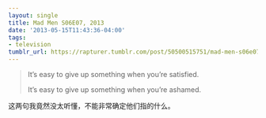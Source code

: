 ```yaml
---
layout: single
title: Mad Men S06E07, 2013
date: '2013-05-15T11:43:36-04:00'
tags:
- television
tumblr_url: https://rapturer.tumblr.com/post/50500515751/mad-men-s06e07-2013
---
```

> It’s easy to give up something when you’re satisfied.
> 
> It’s easy to give up something when you’re ashamed.

这两句我竟然没太听懂，不能非常确定他们指的什么。

